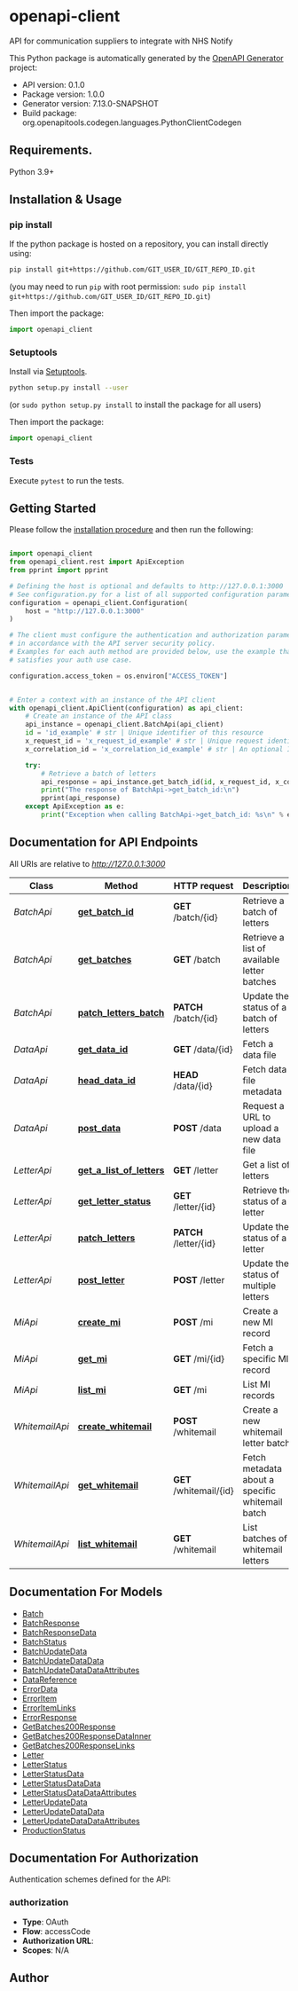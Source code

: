 # openapi-client
API for communication suppliers to integrate with NHS Notify

This Python package is automatically generated by the [OpenAPI Generator](https://openapi-generator.tech) project:

- API version: 0.1.0
- Package version: 1.0.0
- Generator version: 7.13.0-SNAPSHOT
- Build package: org.openapitools.codegen.languages.PythonClientCodegen

## Requirements.

Python 3.9+

## Installation & Usage
### pip install

If the python package is hosted on a repository, you can install directly using:

```sh
pip install git+https://github.com/GIT_USER_ID/GIT_REPO_ID.git
```
(you may need to run `pip` with root permission: `sudo pip install git+https://github.com/GIT_USER_ID/GIT_REPO_ID.git`)

Then import the package:
```python
import openapi_client
```

### Setuptools

Install via [Setuptools](http://pypi.python.org/pypi/setuptools).

```sh
python setup.py install --user
```
(or `sudo python setup.py install` to install the package for all users)

Then import the package:
```python
import openapi_client
```

### Tests

Execute `pytest` to run the tests.

## Getting Started

Please follow the [installation procedure](#installation--usage) and then run the following:

```python

import openapi_client
from openapi_client.rest import ApiException
from pprint import pprint

# Defining the host is optional and defaults to http://127.0.0.1:3000
# See configuration.py for a list of all supported configuration parameters.
configuration = openapi_client.Configuration(
    host = "http://127.0.0.1:3000"
)

# The client must configure the authentication and authorization parameters
# in accordance with the API server security policy.
# Examples for each auth method are provided below, use the example that
# satisfies your auth use case.

configuration.access_token = os.environ["ACCESS_TOKEN"]


# Enter a context with an instance of the API client
with openapi_client.ApiClient(configuration) as api_client:
    # Create an instance of the API class
    api_instance = openapi_client.BatchApi(api_client)
    id = 'id_example' # str | Unique identifier of this resource
    x_request_id = 'x_request_id_example' # str | Unique request identifier, in the format of a GUID
    x_correlation_id = 'x_correlation_id_example' # str | An optional ID which you can use to track transactions across multiple systems. It can take any value, but we recommend avoiding `.` characters. If not provided in the request, NHS Notify will default to a system generated ID in its place. The ID will be returned in a response header. (optional)

    try:
        # Retrieve a batch of letters
        api_response = api_instance.get_batch_id(id, x_request_id, x_correlation_id=x_correlation_id)
        print("The response of BatchApi->get_batch_id:\n")
        pprint(api_response)
    except ApiException as e:
        print("Exception when calling BatchApi->get_batch_id: %s\n" % e)

```

## Documentation for API Endpoints

All URIs are relative to *http://127.0.0.1:3000*

Class | Method | HTTP request | Description
------------ | ------------- | ------------- | -------------
*BatchApi* | [**get_batch_id**](docs/BatchApi.md#get_batch_id) | **GET** /batch/{id} | Retrieve a batch of letters
*BatchApi* | [**get_batches**](docs/BatchApi.md#get_batches) | **GET** /batch | Retrieve a list of available letter batches
*BatchApi* | [**patch_letters_batch**](docs/BatchApi.md#patch_letters_batch) | **PATCH** /batch/{id} | Update the status of a batch of letters
*DataApi* | [**get_data_id**](docs/DataApi.md#get_data_id) | **GET** /data/{id} | Fetch a data file
*DataApi* | [**head_data_id**](docs/DataApi.md#head_data_id) | **HEAD** /data/{id} | Fetch data file metadata
*DataApi* | [**post_data**](docs/DataApi.md#post_data) | **POST** /data | Request a URL to upload a new data file
*LetterApi* | [**get_a_list_of_letters**](docs/LetterApi.md#get_a_list_of_letters) | **GET** /letter | Get a list of letters
*LetterApi* | [**get_letter_status**](docs/LetterApi.md#get_letter_status) | **GET** /letter/{id} | Retrieve the status of a letter
*LetterApi* | [**patch_letters**](docs/LetterApi.md#patch_letters) | **PATCH** /letter/{id} | Update the status of a letter
*LetterApi* | [**post_letter**](docs/LetterApi.md#post_letter) | **POST** /letter | Update the status of multiple letters
*MiApi* | [**create_mi**](docs/MiApi.md#create_mi) | **POST** /mi | Create a new MI record
*MiApi* | [**get_mi**](docs/MiApi.md#get_mi) | **GET** /mi/{id} | Fetch a specific MI record
*MiApi* | [**list_mi**](docs/MiApi.md#list_mi) | **GET** /mi | List MI records
*WhitemailApi* | [**create_whitemail**](docs/WhitemailApi.md#create_whitemail) | **POST** /whitemail | Create a new whitemail letter batch
*WhitemailApi* | [**get_whitemail**](docs/WhitemailApi.md#get_whitemail) | **GET** /whitemail/{id} | Fetch metadata about a specific whitemail batch
*WhitemailApi* | [**list_whitemail**](docs/WhitemailApi.md#list_whitemail) | **GET** /whitemail | List batches of whitemail letters


## Documentation For Models

 - [Batch](docs/Batch.md)
 - [BatchResponse](docs/BatchResponse.md)
 - [BatchResponseData](docs/BatchResponseData.md)
 - [BatchStatus](docs/BatchStatus.md)
 - [BatchUpdateData](docs/BatchUpdateData.md)
 - [BatchUpdateDataData](docs/BatchUpdateDataData.md)
 - [BatchUpdateDataDataAttributes](docs/BatchUpdateDataDataAttributes.md)
 - [DataReference](docs/DataReference.md)
 - [ErrorData](docs/ErrorData.md)
 - [ErrorItem](docs/ErrorItem.md)
 - [ErrorItemLinks](docs/ErrorItemLinks.md)
 - [ErrorResponse](docs/ErrorResponse.md)
 - [GetBatches200Response](docs/GetBatches200Response.md)
 - [GetBatches200ResponseDataInner](docs/GetBatches200ResponseDataInner.md)
 - [GetBatches200ResponseLinks](docs/GetBatches200ResponseLinks.md)
 - [Letter](docs/Letter.md)
 - [LetterStatus](docs/LetterStatus.md)
 - [LetterStatusData](docs/LetterStatusData.md)
 - [LetterStatusDataData](docs/LetterStatusDataData.md)
 - [LetterStatusDataDataAttributes](docs/LetterStatusDataDataAttributes.md)
 - [LetterUpdateData](docs/LetterUpdateData.md)
 - [LetterUpdateDataData](docs/LetterUpdateDataData.md)
 - [LetterUpdateDataDataAttributes](docs/LetterUpdateDataDataAttributes.md)
 - [ProductionStatus](docs/ProductionStatus.md)


<a id="documentation-for-authorization"></a>
## Documentation For Authorization


Authentication schemes defined for the API:
<a id="authorization"></a>
### authorization

- **Type**: OAuth
- **Flow**: accessCode
- **Authorization URL**:
- **Scopes**: N/A


## Author
